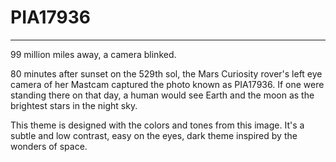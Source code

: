 # PIA17936
------

99 million miles away, a camera blinked.

80 minutes after sunset on the 529th sol, the Mars Curiosity rover's left eye camera of her Mastcam captured the photo known as PIA17936. If one were standing there on that day, a human would see Earth and the moon as the brightest stars in the night sky.

This theme is designed with the colors and tones from this image. It's a subtle and low contrast, easy on the eyes, dark theme inspired by the wonders of space.